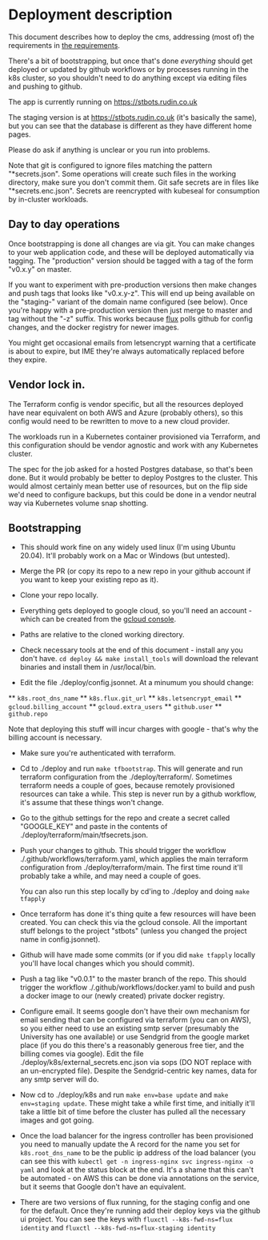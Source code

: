 # Deployment description

This document describes how to deploy the cms, addressing (most of) the
requirements in [the requirements](./to-our-cloud-architect.md).


There's a bit of bootstrapping, but once that's done *everything* should get
deployed or updated by github workflows or by processes running in the k8s
cluster, so you shouldn't need to do anything except via editing files and
pushing to github.

The app is currently running on https://stbots.rudin.co.uk

The staging version is at https://stbots.rudin.co.uk (it's basically the
same), but you can see that the database  is different as they have different
home pages.

Please do ask if anything is unclear or you run into problems.

Note that git is configured to ignore files matching the pattern
"*secrets.json". Some operations will create such files in the working
directory, make sure you don't commit them. Git safe secrets are in files like
"*secrets.enc.json". Secrets are reencrypted with kubeseal for consumption by
in-cluster workloads.


## Day to day operations

Once bootstrapping is done all changes are via git. You can make changes to
your web application code, and these will be deployed automatically via
tagging. The "production" version should be tagged with a tag of the form
"v0.x.y" on master. 

If you want to experiment with pre-production versions then make changes and
push tags that looks like "v0.x.y-z". This will end up being available on the
"staging-" variant of the domain name configured (see below). Once you're happy
with a pre-production version then just merge to master and tag without the
"-z" suffix.  This works because [flux](https://github.com/fluxcd/flux) polls
github for config changes, and the docker registry for newer images.

You might get occasional emails from letsencrypt warning that a certificate is
about to expire, but IME they're always automatically replaced before they
expire.


## Vendor lock in.

The Terraform config is vendor specific, but all the resources deployed
have near equivalent on both AWS and Azure (probably others), so this config
would need to be rewritten to move to a new cloud provider.

The workloads run in a Kubernetes container provisioned via Terraform, and this
configuration should be vendor agnostic and work with any Kubernetes cluster.

The spec for the job asked for a hosted Postgres database, so that's been
done. But it would probably be better to deploy Postgres to the cluster. This
would almost certainly mean better use of resources, but on the flip side we'd
need to configure backups, but this could be done in a vendor neutral way via
Kubernetes volume snap shotting.

## Bootstrapping

* This should work fine on any widely used linux (I'm using Ubuntu
  20.04). It'll probably work on a Mac or Windows (but untested).

* Merge the PR (or copy its repo to a new repo in your github account if you want
  to keep your existing repo as it).

* Clone your repo locally.

* Everything gets deployed to google cloud, so you'll need an account - which
  can be created from the [gcloud console](https://console.cloud.google.com).

* Paths are relative to the cloned working directory.

* Check necessary tools at the end of this document - install any you don't
  have. `cd deploy && make install_tools` will download the relevant binaries
  and install them in /usr/local/bin.

* Edit the file ./deploy/config.jsonnet. At a minumum you should change:

** `k8s.root_dns_name`
** `k8s.flux.git_url`
** `k8s.letsencrypt_email`
** `gcloud.billing_account`
** `gcloud.extra_users`
** `github.user`
** `github.repo`

Note that deploying this stuff will incur charges with google - that's why the
billing account is necessary.

* Make sure you're authenticated with terraform.

* Cd to ./deploy and run `make tfbootstrap`. This will generate and run
  terraform configuration from the ./deploy/terraform/. Sometimes terraform
  needs a couple of goes, because remotely provisioned resources can take a
  while. This step is never run by a github workflow, it's assume that these
  things won't change.

* Go to the github settings for the repo and create a secret called
  "GOOGLE_KEY" and paste in the contents of
  ./deploy/terraform/main/tfsecrets.json.
  
* Push your changes to github. This should trigger the workflow
  ./.github/workflows/terraform.yaml, which applies the main terraform
  configuration from ./deploy/terraform/main. The first time round it'll
  probably take a while, and may need a couple of goes.
  
  You can also run this step locally by cd'ing to ./deploy and doing `make tfapply`

* Once terraform has done it's thing quite a few resources will have been
  created. You can check this via the gcloud console. All the important stuff
  belongs to the project "stbots" (unless you changed the project name in
  config.jsonnet).
  
* Github will have made some commits (or if you did `make tfapply` locally
  you'll have local changes which you should commit).
  
* Push a tag like "v0.0.1" to the master branch of the repo. This should
  trigger the workflow ./.github/workflows/docker.yaml to build and push a
  docker image to our (newly created) private docker registry.

* Configure email. It seems google don't have their own mechanism for email
  sending that can be configured via terraform (you can on AWS), so you either
  need to use an existing smtp server (presumably the University has one
  available) or use Sendgrid from the google market place (if you do this
  there's a reasonably generous free tier, and the billing comes via
  google). Edit the file ./deploy/k8s/external_secrets.enc.json via sops (DO
  NOT replace with an un-encrypted file). Despite the Sendgrid-centric key
  names, data for any smtp server will do.

* Now cd to ./deploy/k8s and run `make env=base update` and `make env=staging
  update`. These might take a while first time, and initially it'll take a
  little bit of time before the cluster has pulled all the necessary images and
  got going.
  
* Once the load balancer for the ingress controller has been provisioned you
  need to manually update the A record for the name you set for
  `k8s.root_dns_name` to be the public ip address of the load balancer (you can
  see this with `kubectl get -n ingress-nginx svc ingress-nginx -o yaml` and
  look at the status block at the end. It's a shame that this can't be
  automated - on AWS this can be done via annotations on the service, but it
  seems that Google don't have an equivalent.

* There are two versions of flux running, for the staging config and one for
  the default. Once they're running add their deploy keys via the github ui
  project. You can see the keys with `fluxctl --k8s-fwd-ns=flux identity` and
  `fluxctl --k8s-fwd-ns=flux-staging identity`
